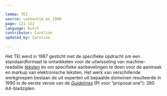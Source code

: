 ```yaml
---

lemma: TEI
source: vanhoutte_en_1998
page: 121-122
language: Dutch
contributor: Caroline
updated_by: Caroline

---
```


Het TEI werd in 1987 gesticht met de specifieke opdracht om een standaardformaat te ontwikkelen voor de uitwisseling van machine-readable [teksten](text.html) en om specifieke aanbevelingen te doen voor de aanmaak en markup van elektronische teksten. Het werk van verschillende werkgroepen bestaan de uit experten uit bepaalde domeinen resulteerde in 1990 in de eerste versie van de _[Guidelines](TEIGuidelines.html)_ (PI voor “proposal one”): 280 A4-bladzijden.
